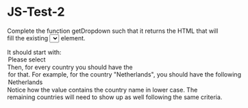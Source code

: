 # JS-Test-2

Complete the function getDropdown such that it returns the  HTML that will fill the existing <select></select> element. 

It should start with: <option value="">Please select</option>
Then, for every country you should have the <option> for that. For example, for the country "Netherlands", you should have the following <option value="netherlands">Netherlands</option>
Notice how the value contains the country name in lower case. The remaining countries will need to show up as well following the same criteria.
